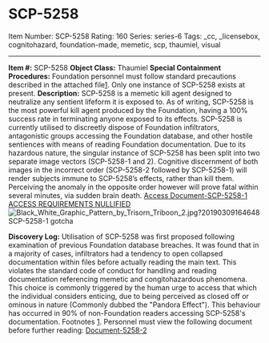 # SCP-5258
Item Number: SCP-5258
Rating: 160
Series: series-6
Tags: _cc, _licensebox, cognitohazard, foundation-made, memetic, scp, thaumiel, visual

---

**Item #:** SCP-5258
**Object Class:** Thaumiel
**Special Containment Procedures:** Foundation personnel must follow standard precautions described in the attached file[1](javascript:;). Only one instance of SCP-5258 exists at present.
**Description:** SCP-5258 is a memetic kill agent designed to neutralize any sentient lifeform it is exposed to. As of writing, SCP-5258 is the most powerful kill agent produced by the Foundation, having a 100% success rate in terminating anyone exposed to its effects. SCP-5258 is currently utilised to discreetly dispose of Foundation infiltrators, antagonistic groups accessing the Foundation database, and other hostile sentiences with means of reading Foundation documentation.
Due to its hazardous nature, the singular instance of SCP-5258 has been split into two separate image vectors (SCP-5258-1 and 2). Cognitive discernment of both images in the incorrect order (SCP-5258-2 followed by SCP-5258-1) will render subjects immune to SCP-5258’s effects, rather than kill them. Perceiving the anomaly in the opposite order however will prove fatal within several minutes, via sudden brain death.
[Access Document-SCP-5258-1](javascript:;)
[ACCESS REQUIREMENTS NULLIFIED](javascript:;)
![Black_White_Graphic_Pattern_by_Trisorn_Triboon_2.jpg?20190309164648](https://upload.wikimedia.org/wikipedia/commons/6/6a/Black_White_Graphic_Pattern_by_Trisorn_Triboon_2.jpg?20190309164648)
SCP-5258-1
gotcha
  

**Discovery Log:** Utilisation of SCP-5258 was first proposed following examination of previous Foundation database breaches. It was found that in a majority of cases, infiltrators had a tendency to open collapsed documentation within files before actually reading the main text. This violates the standard code of conduct for handling and reading documentation referencing memetic and congitohazardous phenomena.
This choice is commonly triggered by the human urge to access that which the individual considers enticing, due to being perceived as closed off or ominous in nature (Commonly dubbed the "Pandora Effect").
This behaviour has occurred in 90% of non-Foundation readers accessing SCP-5258's documentation.
Footnotes
[1](javascript:;). Personnel must view the following document before further reading: [Document-5258-2](https://upload.wikimedia.org/wikipedia/commons/f/fa/Black_White_Graphic_Pattern_by_Trisorn_Triboon.jpg?20190309164527|)
  